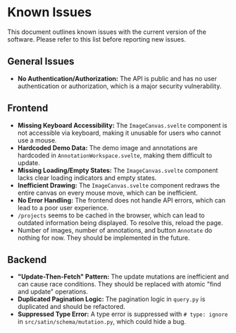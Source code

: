 # Known Issues

This document outlines known issues with the current version of the software. Please refer to this list before reporting new issues.

## General Issues

- **No Authentication/Authorization:** The API is public and has no user authentication or authorization, which is a major security vulnerability.

## Frontend

- **Missing Keyboard Accessibility:** The `ImageCanvas.svelte` component is not accessible via keyboard, making it unusable for users who cannot use a mouse.
- **Hardcoded Demo Data:** The demo image and annotations are hardcoded in `AnnotationWorkspace.svelte`, making them difficult to update.
- **Missing Loading/Empty States:** The `ImageCanvas.svelte` component lacks clear loading indicators and empty states.
- **Inefficient Drawing:** The `ImageCanvas.svelte` component redraws the entire canvas on every mouse move, which can be inefficient.
- **No Error Handling:** The frontend does not handle API errors, which can lead to a poor user experience.
- `/projects` seems to be cached in the browser, which can lead to outdated information being displayed. To resolve this,
    reload the page.
- Number of images, number of annotations, and button `Annotate` do nothing for now. They should be implemented in the future.

## Backend

- **"Update-Then-Fetch" Pattern:** The update mutations are inefficient and can cause race conditions. They should be replaced with atomic "find and update" operations.
- **Duplicated Pagination Logic:** The pagination logic in `query.py` is duplicated and should be refactored.
- **Suppressed Type Error:** A type error is suppressed with `# type: ignore` in `src/satin/schema/mutation.py`, which could hide a bug.
